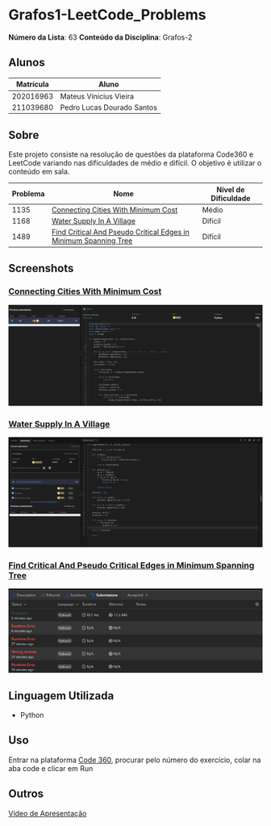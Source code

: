 # Grafos1-LeetCode_Problems

**Número da Lista**: 63
**Conteúdo da Disciplina**: Grafos-2

## Alunos

| Matrícula | Aluno                      |
| --------- | -------------------------- |
| 202016963 | Mateus Vinicius Vieira     |
| 211039680 | Pedro Lucas Dourado Santos |

## Sobre

Este projeto consiste na resolução de questões da plataforma Code360 e LeetCode variando nas dificuldades de médio e difícil. O objetivo é utilizar o conteúdo em sala.

| Problema | Nome                                                                                                                                                                | Nível de Dificuldade |
| -------- | ------------------------------------------------------------------------------------------------------------------------------------------------------------------- | -------------------- |
| 1135     | [Connecting Cities With Minimum Cost](https://www.naukri.com/code360/problems/connecting-cities-with-minimum-cost_1386586?leftPanelTabValue=PROBLEM)                | Médio                |
| 1168     | [Water Supply In A Village](https://www.naukri.com/code360/problems/water-supply-in-a-village_1380956)                                                              | Difícil              |
| 1489     | [Find Critical And Pseudo Critical Edges in Minimum Spanning Tree](https://leetcode.com/problems/find-critical-and-pseudo-critical-edges-in-minimum-spanning-tree/) | Difícil              |

## Screenshots

### [Connecting Cities With Minimum Cost](https://www.naukri.com/code360/problems/connecting-cities-with-minimum-cost_1386586?leftPanelTabValue=PROBLEM)

![](img/1135.png)

### [Water Supply In A Village](https://www.naukri.com/code360/problems/water-supply-in-a-village_1380956)

![](img/1168.png)

### [Find Critical And Pseudo Critical Edges in Minimum Spanning Tree](https://leetcode.com/problems/find-critical-and-pseudo-critical-edges-in-minimum-spanning-tree/)

![](img/1489.png)

## Linguagem Utilizada

- Python

## Uso

Entrar na plataforma [Code 360](https://www.naukri.com/code360), procurar pelo número do exercício, colar na aba code e clicar em Run

## Outros

[Vídeo de Apresentação]([https://youtu.be/wMZ6LdrFpto](https://www.youtube.com/watch?v=eSItnLOjYzA))
